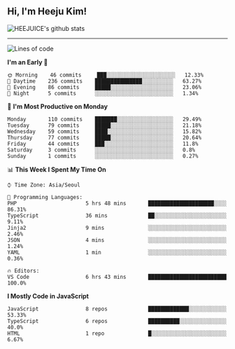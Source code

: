 ## Hi, I'm Heeju Kim!

![HEEJUICE's github stats](https://github-readme-stats.vercel.app/api?username=HEEJUICE&show_icons=true)

---
<!--START_SECTION:waka-->
![Lines of code](https://img.shields.io/badge/From%20Hello%20World%20I%27ve%20Written-12.9%20million%20lines%20of%20code-blue)

**I'm an Early 🐤** 

```text
🌞 Morning    46 commits     ███░░░░░░░░░░░░░░░░░░░░░░   12.33% 
🌆 Daytime    236 commits    ███████████████░░░░░░░░░░   63.27% 
🌃 Evening    86 commits     █████░░░░░░░░░░░░░░░░░░░░   23.06% 
🌙 Night      5 commits      ░░░░░░░░░░░░░░░░░░░░░░░░░   1.34%

```
📅 **I'm Most Productive on Monday** 

```text
Monday       110 commits    ███████░░░░░░░░░░░░░░░░░░   29.49% 
Tuesday      79 commits     █████░░░░░░░░░░░░░░░░░░░░   21.18% 
Wednesday    59 commits     ████░░░░░░░░░░░░░░░░░░░░░   15.82% 
Thursday     77 commits     █████░░░░░░░░░░░░░░░░░░░░   20.64% 
Friday       44 commits     ███░░░░░░░░░░░░░░░░░░░░░░   11.8% 
Saturday     3 commits      ░░░░░░░░░░░░░░░░░░░░░░░░░   0.8% 
Sunday       1 commits      ░░░░░░░░░░░░░░░░░░░░░░░░░   0.27%

```


📊 **This Week I Spent My Time On** 

```text
⌚︎ Time Zone: Asia/Seoul

💬 Programming Languages: 
PHP                      5 hrs 48 mins       █████████████████████░░░░   86.31% 
TypeScript               36 mins             ██░░░░░░░░░░░░░░░░░░░░░░░   9.11% 
Jinja2                   9 mins              ░░░░░░░░░░░░░░░░░░░░░░░░░   2.46% 
JSON                     4 mins              ░░░░░░░░░░░░░░░░░░░░░░░░░   1.24% 
YAML                     1 min               ░░░░░░░░░░░░░░░░░░░░░░░░░   0.36%

🔥 Editors: 
VS Code                  6 hrs 43 mins       █████████████████████████   100.0%

```

**I Mostly Code in JavaScript** 

```text
JavaScript               8 repos             █████████████░░░░░░░░░░░░   53.33% 
TypeScript               6 repos             ██████████░░░░░░░░░░░░░░░   40.0% 
HTML                     1 repo              █░░░░░░░░░░░░░░░░░░░░░░░░   6.67%

```



<!--END_SECTION:waka-->

